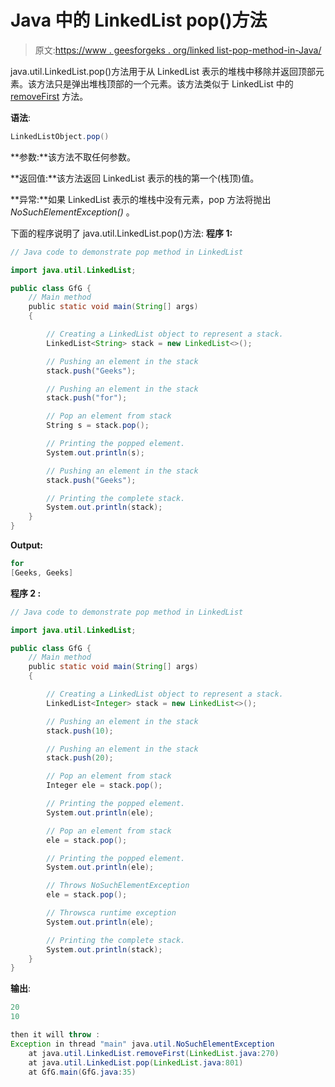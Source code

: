 # Java 中的 LinkedList pop()方法

> 原文:[https://www . geesforgeks . org/linked list-pop-method-in-Java/](https://www.geeksforgeeks.org/linkedlist-pop-method-in-java/)

java.util.LinkedList.pop()方法用于从 LinkedList 表示的堆栈中移除并返回顶部元素。该方法只是弹出堆栈顶部的一个元素。该方法类似于 LinkedList 中的 [removeFirst](https://www.geeksforgeeks.org/linkedlist-removefirst-method-in-java/) 方法。

**语法**:

```java
LinkedListObject.pop()

```

**参数:**该方法不取任何参数。

**返回值:**该方法返回 LinkedList 表示的栈的第一个(栈顶)值。

**异常:**如果 LinkedList 表示的堆栈中没有元素，pop 方法将抛出 *NoSuchElementException()* 。

下面的程序说明了 java.util.LinkedList.pop()方法:
**程序 1:**

```java
// Java code to demonstrate pop method in LinkedList

import java.util.LinkedList;

public class GfG {
    // Main method
    public static void main(String[] args)
    {

        // Creating a LinkedList object to represent a stack.
        LinkedList<String> stack = new LinkedList<>();

        // Pushing an element in the stack
        stack.push("Geeks");

        // Pushing an element in the stack
        stack.push("for");

        // Pop an element from stack
        String s = stack.pop();

        // Printing the popped element.
        System.out.println(s);

        // Pushing an element in the stack
        stack.push("Geeks");

        // Printing the complete stack.
        System.out.println(stack);
    }
}
```

**Output:**

```java
for
[Geeks, Geeks]

```

**程序 2 :**

```java
// Java code to demonstrate pop method in LinkedList

import java.util.LinkedList;

public class GfG {
    // Main method
    public static void main(String[] args)
    {

        // Creating a LinkedList object to represent a stack.
        LinkedList<Integer> stack = new LinkedList<>();

        // Pushing an element in the stack
        stack.push(10);

        // Pushing an element in the stack
        stack.push(20);

        // Pop an element from stack
        Integer ele = stack.pop();

        // Printing the popped element.
        System.out.println(ele);

        // Pop an element from stack
        ele = stack.pop();

        // Printing the popped element.
        System.out.println(ele);

        // Throws NoSuchElementException
        ele = stack.pop();

        // Throwsca runtime exception
        System.out.println(ele);

        // Printing the complete stack.
        System.out.println(stack);
    }
}
```

**输出**:

```java
20
10

then it will throw :
Exception in thread "main" java.util.NoSuchElementException
    at java.util.LinkedList.removeFirst(LinkedList.java:270)
    at java.util.LinkedList.pop(LinkedList.java:801)
    at GfG.main(GfG.java:35)

```